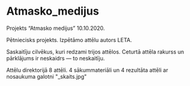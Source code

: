 # Atmasko_medijus

Projekts “Atmasko medijus” 10.10.2020.

Pētniecisks projekts.
Izpētāmo attēlu autors LETA.

Saskaitīju cilvēkus, kuri redzami trijos attēlos.
Ceturtā attēla rakurss un pārklājums ir neskaidrs — to neskaitīju.

Attēlu direktorijā 8 attēli.
4 sākummateriāli un 4 rezultāta attēli ar nosaukuma galotni "_skaits.jpg"
